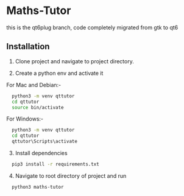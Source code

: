 # Maths-Tutor
this is the qt6plug branch, code completely migrated from gtk to qt6


## Installation
1. Clone project and navigate to project directory.

2. Create a python env and activate it

For Mac and Debian:-
```bash
  python3 -m venv qttutor
  cd qttutor
  source bin/activate

```
For Windows:-
```bash
  python3 -m venv qttutor
  cd qttutor
  qttutor\Scripts\activate

```
3. Install dependencies
```bash
  pip3 install -r requirements.txt
```
4. Navigate to root directory of project and run
```bash
  python3 maths-tutor
```